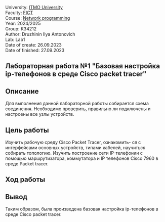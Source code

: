 University: [ITMO University](https://itmo.ru/ru/)  
Faculty: [FICT](https://fict.itmo.ru)  
Course: [Network programming](https://github.com/itmo-ict-faculty/network-programming)  
Year: 2024/2025  
Group: K34212  
Author: Druzhinin Ilya Antonovich  
Lab: Lab1  
Date of create: 26.09.2023  
Date of finished: 27.09.2023  

## Лабораторная работа №1 "Базовая настройка ip-телефонов в среде Сisco packet tracer"

## Описание

Для выполнения данной лабораторной работы собирается схема соединения. Необходимо проверить, правильно ли подключены и настроены все узлы устройств.

## Цель работы

Изучить рабочую среду Cisco Packet Tracer, ознакомить- ся с интерфейсами основных устройств, типами кабелей, научиться собирать топологию. Изучить построение сети IP-телефонии с помощью маршрутизатора, коммутатора и IP телефонов Cisco 7960 в среде Packet tracer.

## Ход работы



  
## Вывод
Таким образом, была произведена базовая настройка ip-телефонов в среде Cisco packet tracer.
 
